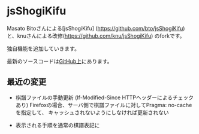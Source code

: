 jsShogiKifu
================

Masato Bitoさんによる[jsShogiKifu] (https://github.com/bto/jsShogiKifu)
と、knuさんによる改修(https://github.com/knu/jsShogiKifu)
のforkです。

独自機能を追加していきます。

最新のソースコードは[GitHub上](https://github.com/kkos/jsShogiKifu)にあります。


最近の変更
---------

* 棋譜ファイルの手動更新 (If-Modified-Since HTTPヘッダーによるチェックあり)
  Firefoxの場合、サーバ側で棋譜ファイルに対してPragma: no-cacheを指定して、
  キャッシュされないようにしなければ更新されない

* 表示される手順を通常の棋譜表記に

<!--
Local variables:
mode: markdown
coding: utf-8
end:
-->
